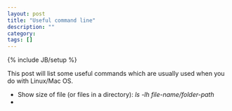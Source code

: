 ```yaml
---
layout: post
title: "Useful command line"
description: ""
category: 
tags: []
---
```

{% include JB/setup %}

This post will list some useful commands which are usually used when you do with Linux/Mac OS.

- Show size of file (or files in a directory): *ls -lh file-name/folder-path*
- 